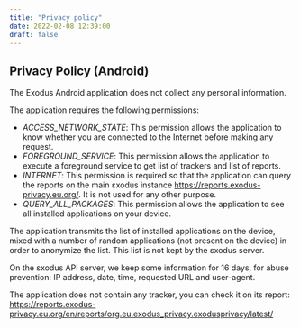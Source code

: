 ```yaml
---
title: "Privacy policy"
date: 2022-02-08 12:39:00
draft: false
---
```


## Privacy Policy (Android)

The Exodus Android application does not collect any personal information.

The application requires the following permissions:

* *ACCESS_NETWORK_STATE*: This permission allows the application to know whether you are connected to the Internet before making any request.
* *FOREGROUND_SERVICE*: This permission allows the application to execute a foreground service to get list of trackers and list of reports.
* *INTERNET*: This permission is required so that the application can query the reports on the main εxodus instance <https://reports.exodus-privacy.eu.org/>. It is not used for any other purpose.
* *QUERY_ALL_PACKAGES*: This permission allows the application to see all installed applications on your device.

The application transmits the list of installed applications on the device, mixed with a number of random applications (not present on the device) in order to anonymize the list. This list is not kept by the εxodus server.

On the εxodus API server, we keep some information for 16 days, for abuse prevention: IP address, date, time, requested URL and user-agent.

The application does not contain any tracker, you can check it on its report: <https://reports.exodus-privacy.eu.org/en/reports/org.eu.exodus_privacy.exodusprivacy/latest/>
